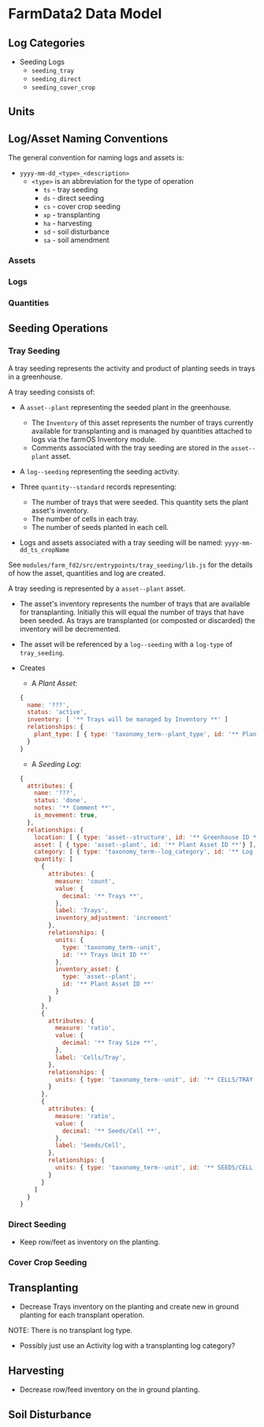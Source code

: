 # FarmData2 Data Model

## Log Categories

- Seeding Logs
  - `seeding_tray`
  - `seeding_direct`
  - `seeding_cover_crop`

## Units

## Log/Asset Naming Conventions

The general convention for naming logs and assets is:

- `yyyy-mm-dd_<type>_<description>`
  - `<type>` is an abbreviation for the type of operation
    - `ts` - tray seeding
    - `ds` - direct seeding
    - `cs` - cover crop seeding
    - `xp` - transplanting
    - `ha` - harvesting
    - `sd` - soil disturbance
    - `sa` - soil amendment

### Assets

### Logs

### Quantities

## Seeding Operations

### Tray Seeding

A tray seeding represents the activity and product of planting seeds in trays in a greenhouse.

A tray seeding consists of:

- A `asset--plant` representing the seeded plant in the greenhouse.
  - The `Inventory` of this asset represents the number of trays currently available for transplanting and is managed by quantities attached to logs via the farmOS Inventory module.
  - Comments associated with the tray seeding are stored in the `asset--plant` asset.
- A `log--seeding` representing the seeding activity.
- Three `quantity--standard` records representing:

  - The number of trays that were seeded. This quantity sets the plant asset's inventory.
  - The number of cells in each tray.
  - The number of seeds planted in each cell.

- Logs and assets associated with a tray seeding will be named: `yyyy-mm-dd_ts_cropName`

See `modules/farm_fd2/src/entrypoints/tray_seeding/lib.js` for the details of how the asset, quantities and log are created.

A tray seeding is represented by a `asset--plant` asset.

- The asset's inventory represents the number of trays that are available for transplanting. Initially this will equal the number of trays that have been seeded. As trays are transplanted (or composted or discarded) the inventory will be decremented.
- The asset will be referenced by a `log--seeding` with a `log-type` of `tray_seeding`.

- Creates

  - A _Plant Asset_:

  ```JavaScript
  {
    name: '???',
    status: 'active',
    inventory: [ '** Trays will be managed by Inventory **' ]
    relationships: {
      plant_type: [ { type: 'taxonomy_term--plant_type', id: '** Plant Type ID **}' ]
    }
  }
  ```

  - A _Seeding Log_:

  ```JavaScript
  {
    attributes: {
      name: '???',
      status: 'done',
      notes: '** Comment **',
      is_movement: true,
    },
    relationships: {
      location: [ { type: 'asset--structure', id: '** Greenhouse ID **'} ],
      asset: [ { type: 'asset--plant', id: '** Plant Asset ID **'} ],
      category: [ { type: 'taxonomy_term--log_category', id: '** Log Category ID **' } ],
      quantity: [
        {
          attributes: {
            measure: 'count',
            value: {
              decimal: '** Trays **',
            },
            label: 'Trays',
            inventory_adjustment: 'increment'
          },
          relationships: {
            units: {
              type: 'taxonomy_term--unit',
              id: '** Trays Unit ID **'
            },
            inventory_asset: {
              type: 'asset--plant',
              id: '** Plant Asset ID **'
            }
          }
        },
        {
          attributes: {
            measure: 'ratio',
            value: {
              decimal: '** Tray Size **',
            },
            label: 'Cells/Tray',
          },
          relationships: {
            units: { type: 'taxonomy_term--unit', id: '** CELLS/TRAY ID **' },
          }
        },
        {
          attributes: {
            measure: 'ratio',
            value: {
              decimal: '** Seeds/Cell **',
            },
            label: 'Seeds/Cell',
          },
          relationships: {
            units: { type: 'taxonomy_term--unit', id: '** SEEDS/CELL ID **' },
          }
        }
      ]
    }
  }
  ```

### Direct Seeding

- Keep row/feet as inventory on the planting.

### Cover Crop Seeding

## Transplanting

- Decrease Trays inventory on the planting and create new in ground planting for each transplant operation.

NOTE: There is no transplant log type.

- Possibly just use an Activity log with a transplanting log category?

## Harvesting

- Decrease row/feed inventory on the in ground planting.

## Soil Disturbance
